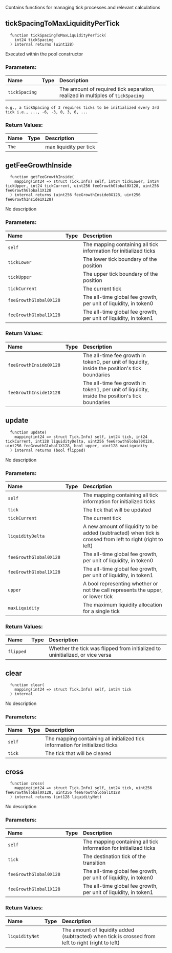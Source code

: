 Contains functions for managing tick processes and relevant calculations


## tickSpacingToMaxLiquidityPerTick
```solidity
  function tickSpacingToMaxLiquidityPerTick(
    int24 tickSpacing
  ) internal returns (uint128)
```
Executed within the pool constructor

### Parameters:
| Name | Type | Description                                                          |
| :--- | :--- | :------------------------------------------------------------------- |
|`tickSpacing` |  | The amount of required tick separation, realized in multiples of `tickSpacing`
    e.g., a tickSpacing of 3 requires ticks to be initialized every 3rd tick i.e., ..., -6, -3, 0, 3, 6, ...

### Return Values:
| Name                           | Type          | Description                                                                  |
| :----------------------------- | :------------ | :--------------------------------------------------------------------------- |
|`The`|  | max liquidity per tick
## getFeeGrowthInside
```solidity
  function getFeeGrowthInside(
    mapping(int24 => struct Tick.Info) self, int24 tickLower, int24 tickUpper, int24 tickCurrent, uint256 feeGrowthGlobal0X128, uint256 feeGrowthGlobal1X128
  ) internal returns (uint256 feeGrowthInside0X128, uint256 feeGrowthInside1X128)
```
No description
### Parameters:
| Name | Type | Description                                                          |
| :--- | :--- | :------------------------------------------------------------------- |
|`self` |  | The mapping containing all tick information for initialized ticks
|`tickLower` |  | The lower tick boundary of the position
|`tickUpper` |  | The upper tick boundary of the position
|`tickCurrent` |  | The current tick
|`feeGrowthGlobal0X128` |  | The all-time global fee growth, per unit of liquidity, in token0
|`feeGrowthGlobal1X128` |  | The all-time global fee growth, per unit of liquidity, in token1

### Return Values:
| Name                           | Type          | Description                                                                  |
| :----------------------------- | :------------ | :--------------------------------------------------------------------------- |
|`feeGrowthInside0X128`|  | The all-time fee growth in token0, per unit of liquidity, inside the position's tick boundaries
|`feeGrowthInside1X128`|  | The all-time fee growth in token1, per unit of liquidity, inside the position's tick boundaries
## update
```solidity
  function update(
    mapping(int24 => struct Tick.Info) self, int24 tick, int24 tickCurrent, int128 liquidityDelta, uint256 feeGrowthGlobal0X128, uint256 feeGrowthGlobal1X128, bool upper, uint128 maxLiquidity
  ) internal returns (bool flipped)
```
No description
### Parameters:
| Name | Type | Description                                                          |
| :--- | :--- | :------------------------------------------------------------------- |
|`self` |  | The mapping containing all tick information for initialized ticks
|`tick` |  | The tick that will be updated
|`tickCurrent` |  | The current tick
|`liquidityDelta` |  | A new amount of liquidity to be added (subtracted) when tick is crossed from left to right (right to left)
|`feeGrowthGlobal0X128` |  | The all-time global fee growth, per unit of liquidity, in token0
|`feeGrowthGlobal1X128` |  | The all-time global fee growth, per unit of liquidity, in token1
|`upper` |  | A bool representing whether or not the call represents the upper, or lower tick
|`maxLiquidity` |  | The maximum liquidity allocation for a single tick

### Return Values:
| Name                           | Type          | Description                                                                  |
| :----------------------------- | :------------ | :--------------------------------------------------------------------------- |
|`flipped`|  | Whether the tick was flipped from initialized to uninitialized, or vice versa
## clear
```solidity
  function clear(
    mapping(int24 => struct Tick.Info) self, int24 tick
  ) internal
```
No description
### Parameters:
| Name | Type | Description                                                          |
| :--- | :--- | :------------------------------------------------------------------- |
|`self` |  | The mapping containing all initialized tick information for initialized ticks
|`tick` |  | The tick that will be cleared

## cross
```solidity
  function cross(
    mapping(int24 => struct Tick.Info) self, int24 tick, uint256 feeGrowthGlobal0X128, uint256 feeGrowthGlobal1X128
  ) internal returns (int128 liquidityNet)
```
No description
### Parameters:
| Name | Type | Description                                                          |
| :--- | :--- | :------------------------------------------------------------------- |
|`self` |  | The mapping containing all tick information for initialized ticks
|`tick` |  | The destination tick of the transition
|`feeGrowthGlobal0X128` |  | The all-time global fee growth, per unit of liquidity, in token0
|`feeGrowthGlobal1X128` |  | The all-time global fee growth, per unit of liquidity, in token1

### Return Values:
| Name                           | Type          | Description                                                                  |
| :----------------------------- | :------------ | :--------------------------------------------------------------------------- |
|`liquidityNet`|  | The amount of liquidity added (subtracted) when tick is crossed from left to right (right to left)
